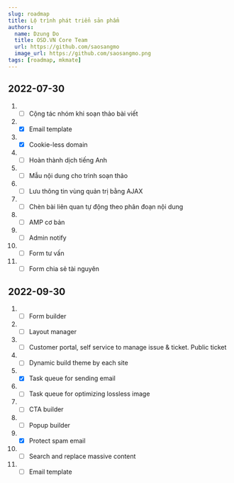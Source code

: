 ```yaml
---
slug: roadmap
title: Lộ trình phát triển sản phẩm
authors:
  name: Dzung Do
  title: OSD.VN Core Team
  url: https://github.com/saosangmo
  image_url: https://github.com/saosangmo.png
tags: [roadmap, mkmate]
---
```

## 2022-07-30
1. - [ ] Cộng tác nhóm khi soạn thảo bài viết
2. - [x] Email template
3. - [x] Cookie-less domain
4. - [ ] Hoàn thành dịch tiếng Anh
5. - [ ] Mẫu nội dung cho trình soạn thảo
6. - [ ] Lưu thông tin vùng quản trị bằng AJAX
7. - [ ] Chèn bài liên quan tự động theo phân đoạn nội dung
8. - [ ] AMP cơ bản
9. - [ ] Admin notify
10. - [ ] Form tư vấn
11. - [ ] Form chia sẻ tài nguyên

## 2022-09-30
1. - [ ] Form builder
2. - [ ] Layout manager
3. - [ ] Customer portal, self service to manage issue & ticket. Public ticket
4. - [ ] Dynamic build theme by each site
5. - [x] Task queue for sending email
6. - [ ] Task queue for optimizing lossless image
7. - [ ] CTA builder
8. - [ ] Popup builder
9. - [x] Protect spam email
10. - [ ] Search and replace massive content
11. - [ ] Email template
